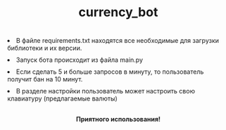<h1 style="text-align: center; padding-bottom: 20px">currency_bot</h1>
<li style="padding-bottom: 10px">В файле requirements.txt находятся все необходимые для загрузки библиотеки и их версии.</li>
<li style="padding-bottom: 10px">Запуск бота происходит из файла main.py</li>
<li style="padding-bottom: 10px">Если сделать 5 и больше запросов в минуту, то пользователь получит бан на 10 минут.</li>
<li style="padding-bottom: 10px">В разделе настройки пользователь может настроить свою клавиатуру (предлагаемые валюты)</li>
<h4 style="text-align: center">Приятного использования!</h4>
